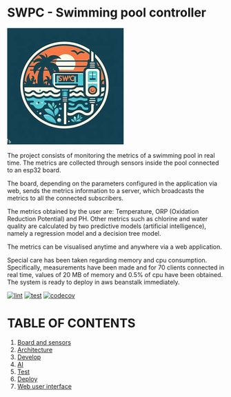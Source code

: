 # SWPC - Swimming pool controller

![logo](resources/swpc.jpeg)

The project consists of monitoring the metrics of a swimming pool in real time. The metrics are collected through sensors inside the pool connected to an esp32 board.

The board, depending on the parameters configured in the application via web, sends the metrics information to a server, which broadcasts the metrics to all the connected subscribers.

The metrics obtained by the user are: Temperature, ORP (Oxidation Reduction Potential) and PH. Other metrics such as chlorine and water quality are calculated by two predictive models (artificial intelligence), namely a regression model and a decision tree model.

The metrics can be visualised anytime and anywhere via a web application.

Special care has been taken regarding memory and cpu consumption. Specifically, measurements have been made and for 70 clients connected in real time, values of 20 MB of memory and 0.5% of cpu have been obtained. The system is ready to deploy in aws beanstalk immediately.


[![lint](https://github.com/davsuapas/swpc/workflows/lint/badge.svg)](https://github.com/davsuapas/swpc/actions?query=workflow%3Alint)
[![test](https://github.com/davsuapas/swpc/workflows/test/badge.svg)](https://github.com/davsuapas/swpc/actions?query=workflow%3Atest)
[![codecov](https://codecov.io/github/davsuapas/swpc/branch/main/graph/badge.svg?token=VG71O5HYBA)](https://codecov.io/github/davsuapas/swpc)


# TABLE OF CONTENTS


1. [Board and sensors](doc/board.md)
2. [Architecture](doc/architecture.md)
3. [Develop](doc/develop.md)
4. [AI](doc/ai.md)
5. [Test](doc/test.md)
6. [Deploy](doc/deploy.md)
7. [Web user interface](doc/ui.md)